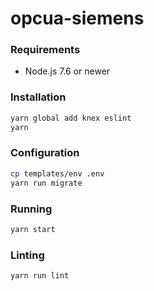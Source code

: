 # opcua-siemens

### Requirements
* Node.js 7.6 or newer

### Installation
```bash
yarn global add knex eslint
yarn
```

### Configuration
```bash
cp templates/env .env
yarn run migrate
```

### Running
```bash
yarn start
```

### Linting
```bash
yarn run lint
```
